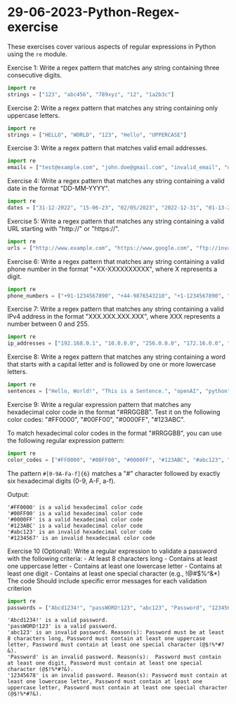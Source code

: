 # 29-06-2023-Python-Regex-exercise

These exercises cover various aspects of regular expressions in Python using the `re` module. 

Exercise 1:
Write a regex pattern that matches any string containing three consecutive digits.
```python
import re
strings = ["123", "abc456", "789xyz", "12", "1a2b3c"]

```

Exercise 2:
Write a regex pattern that matches any string containing only uppercase letters.
```python
import re
strings = ["HELLO", "WORLD", "123", "Hello", "UPPERCASE"]

```

Exercise 3:
Write a regex pattern that matches valid email addresses.
```python
import re
emails = ["test@example.com", "john.doe@gmail.com", "invalid_email", "user@domain", "abc@123.xyz"]

```

Exercise 4:
Write a regex pattern that matches any string containing a valid date in the format "DD-MM-YYYY".
```python
import re
dates = ["31-12-2022", "15-06-23", "02/05/2023", "2022-12-31", "01-13-2023"]

```

Exercise 5:
Write a regex pattern that matches any string containing a valid URL starting with "http://" or "https://".
```python
import re
urls = ["http://www.example.com", "https://www.google.com", "ftp://invalid-url.com", "https://sub.domain.co.uk", "http://localhost"]

```

Exercise 6:
Write a regex pattern that matches any string containing a valid phone number in the format "+XX-XXXXXXXXXX", where X represents a digit.
```python
import re
phone_numbers = ["+91-1234567890", "+44-9876543210", "+1-1234567890", "+12-9876543210", "+1-1234"]

```

Exercise 7:
Write a regex pattern that matches any string containing a valid IPv4 address in the format "XXX.XXX.XXX.XXX", where XXX represents a number between 0 and 255.
```python
import re
ip_addresses = ["192.168.0.1", "10.0.0.0", "256.0.0.0", "172.16.0.0", "127.0.0.1", "0.0.0.0"]

```

Exercise 8:
Write a regex pattern that matches any string containing a word that starts with a capital letter and is followed by one or more lowercase letters.
```python
import re
sentences = ["Hello, World!", "This is a Sentence.", "openAI", "python", "One Two Three"]

```

Exercise 9:
Write a regular expression pattern that matches any hexadecimal color code in the format "#RRGGBB". Test it on the following color codes: "#FF0000", "#00FF00", "#0000FF", "#123ABC".

To match hexadecimal color codes in the format "#RRGGBB", you can use the following regular expression pattern:

```python
import re
color_codes = ["#FF0000", "#00FF00", "#0000FF", "#123ABC", "#abc123", "#1234567"]

```

The pattern `#[0-9A-Fa-f]{6}` matches a "#" character followed by exactly six hexadecimal digits (0-9, A-F, a-f).

Output:
```
'#FF0000' is a valid hexadecimal color code
'#00FF00' is a valid hexadecimal color code
'#0000FF' is a valid hexadecimal color code
'#123ABC' is a valid hexadecimal color code
'#abc123' is an invalid hexadecimal color code
'#1234567' is an invalid hexadecimal color code
```


Exercise 10 (Optional):
Write a regular expression to validate a password with the following criteria:
    - At least 8 characters long
    - Contains at least one uppercase letter
    - Contains at least one lowercase letter
    - Contains at least one digit
    - Contains at least one special character (e.g., !@#$%^&*)
The  code Should include specific error messages for each validation criterion
```python
import re
passwords = ["Abcd1234!", "passWORD!123", "abc123", "Password", "12345678"]
```

``` Output
'Abcd1234!' is a valid password.
'passWORD!123' is a valid password.
'abc123' is an invalid password. Reason(s): Password must be at least 8 characters long, Password must contain at least one uppercase letter, Password must contain at least one special character (@$!%*#?&).
'Password' is an invalid password. Reason(s):  Password must contain at least one digit, Password must contain at least one special character (@$!%*#?&).
'12345678' is an invalid password. Reason(s): Password must contain at least one lowercase letter, Password must contain at least one uppercase letter, Password must contain at least one special character (@$!%*#?&).

```
